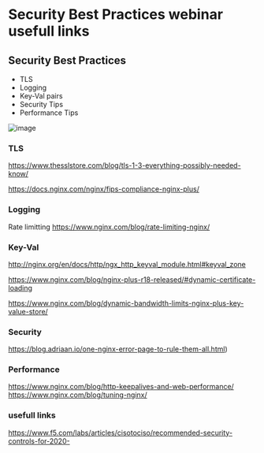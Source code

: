 # Security Best Practices webinar usefull links 

## Security Best Practices
- TLS
- Logging
- Key-Val pairs
- Security Tips
- Performance Tips

![image](https://github.com/marekzacharda-alef/F5-Knowledgebase/assets/93709970/194c23b3-c4f4-421c-8fcb-0154615afa22)


### TLS
https://www.thesslstore.com/blog/tls-1-3-everything-possibly-needed-know/

https://docs.nginx.com/nginx/fips-compliance-nginx-plus/

### Logging
Rate limitting 
https://www.nginx.com/blog/rate-limiting-nginx/

### Key-Val 
http://nginx.org/en/docs/http/ngx_http_keyval_module.html#keyval_zone

https://www.nginx.com/blog/nginx-plus-r18-released/#dynamic-certificate-loading

https://www.nginx.com/blog/dynamic-bandwidth-limits-nginx-plus-key-value-store/
### Security 

https://blog.adriaan.io/one-nginx-error-page-to-rule-them-all.html)


### Performance 
https://www.nginx.com/blog/http-keepalives-and-web-performance/
https://www.nginx.com/blog/tuning-nginx/



### usefull links 

https://www.f5.com/labs/articles/cisotociso/recommended-security-controls-for-2020-






